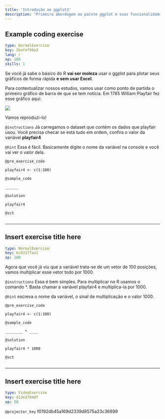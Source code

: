 ```yaml
---
title: 'Introdução ao ggplot2'
description: 'Primeira abordagem ao pacote ggplot e suas funcionalidades.'
---
```


## Example coding exercise

```yaml
type: NormalExercise
key: 2bafef99a3
lang: r
xp: 100
skills: 1
```

Se você já sabe o básico do R **vai ser moleza** usar o ggplot para plotar seus gráficos de forma rápida **e sem usar Excel**.

Para contextualizar nossos estudos, vamos usar como ponto de partida o primeiro gráfico de barra de que se tem notícia. Em 1785 William Playfair fez esse gráfico aqui:

![](https://upload.wikimedia.org/wikipedia/commons/thumb/e/e0/1786_Playfair_-_Exports_and_Imports_of_Scotland_to_and_from_different_parts_for_one_Year_from_Christmas_1780_to_Christmas_1781.jpg/500px-1786_Playfair_-_Exports_and_Imports_of_Scotland_to_and_from_different_parts_for_one_Year_from_Christmas_1780_to_Christmas_1781.jpg)

Vamos reproduzi-lo!

`@instructions`
Já carregamos o dataset que contém os dados que playfair usou. Você precisa checar se está tudo em ordem, confira o valor da variável **playfair4**

`@hint`
Essa é fácil. Basicamente digite o nome da variável na console e você vai ver o valor dela.

`@pre_exercise_code`
```{r}
playfair4 <- c(1:100)
```

`@sample_code`
```{r}
______
```

`@solution`
```{r}
playfair4
```

`@sct`
```{r}

```

---

## Insert exercise title here

```yaml
type: NormalExercise
key: bc03177aa1
xp: 100
```

Agora que você já viu que a variável trata-se de um vetor de 100 posições, vamos multiplicar esse vetor todo por 1000.

`@instructions`
Essa é bem simples. Para multiplicar no R usamos o comando *.
Basta chamar a variável playfair4 e multiplica-la por 1000.

`@hint`
escreva o nome da variável, o sinal de multiplicação e o valor 1000.

`@pre_exercise_code`
```{r}
playfair4 <- c(1:100)
```

`@sample_code`
```{r}
________ * ____
```

`@solution`
```{r}
playfair4 * 1000
```

`@sct`
```{r}

```

---

## Insert exercise title here

```yaml
type: VideoExercise
key: d12e3704df
xp: 50
```

`@projector_key`
f0192db45a169d2339d8575a23c36899

